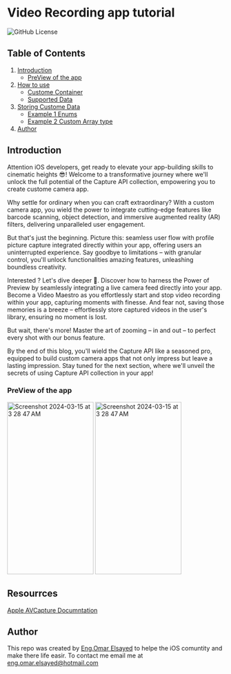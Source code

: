 # Video Recording app tutorial 
![GitHub License](https://img.shields.io/github/license/EngOmarElsayed/VideoRecordingApp)

## Table of Contents
1. [Introduction](#introduction)
   - [PreView of the app](#PreView)
3. [How to use](#section-1)
   - [Custome Container](#sub-topic-1.1)
   - [Supported Data](#sub-topic-1.2)
4. [Storing Custome Data](#section-2)
   - [Example 1 Enums](#sub-topic-2.1)
   - [Example 2 Custom Array type](#sub-topic-2.2)
5. [Author](#conclusion)

## Introduction <a name="introduction"></a>
Attention iOS developers, get ready to elevate your app-building skills to cinematic heights 😎! Welcome to a transformative journey where we'll unlock the full potential of the Capture API collection, empowering you to create custome camera app.

Why settle for ordinary when you can craft extraordinary? With a custom camera app, you wield the power to integrate cutting-edge features like barcode scanning, object detection, and immersive augmented reality (AR) filters, delivering unparalleled user engagement.

But that's just the beginning. Picture this: seamless user flow with profile picture capture integrated directly within your app, offering users an uninterrupted experience. Say goodbye to limitations – with granular control, you'll unlock functionalities amazing features, unleashing boundless creativity.

Interested ? Let's dive deeper 🚀. Discover how to harness the Power of Preview by seamlessly integrating a live camera feed directly into your app. Become a Video Maestro as you effortlessly start and stop video recording within your app, capturing moments with finesse. And fear not, saving those memories is a breeze – effortlessly store captured videos in the user's library, ensuring no moment is lost.

But wait, there's more! Master the art of zooming – in and out – to perfect every shot with our bonus feature.

By the end of this blog, you'll wield the Capture API like a seasoned pro, equipped to build custom camera apps that not only impress but leave a lasting impression. Stay tuned for the next section, where we'll unveil the secrets of using Capture API collection in your app!

### PreView of the app <a name="PreView"></a>
<img width="200" height="400" alt="Screenshot 2024-03-15 at 3 28 47 AM" src="https://github.com/EngOmarElsayed/VideoRecordingAPP/assets/125718818/33bb46f1-85bc-4d94-b1dd-1963b6c93849">

<img width="200" height="400" alt="Screenshot 2024-03-15 at 3 28 47 AM" src="https://github.com/EngOmarElsayed/VideoRecordingAPP/assets/125718818/67850ae8-c5ba-4c38-89ea-6ee9a370ac0f">

## Resourrces 
[Apple AVCapture Documntation](https://developer.apple.com/documentation/avfoundation/capture_setup/setting_up_a_capture_session)

## Author <a name="conclusion"></a>
This repo was created by [Eng.Omar Elsayed](https://www.linkedin.com/in/engomarelsayed/) to helpe the iOS comuntity and make there life easir. To contact me email me at eng.omar.elsayed@hotmail.com

